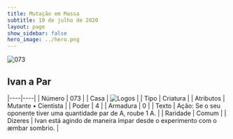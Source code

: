 ```yaml
---
title: Mutação em Massa
subtitle: 10 de julho de 2020
layout: page
show_sidebar: false
hero_image: ../hero.png
---
```


![073](https://cdn.keyforgegame.com/media/card_front/pt/479_073_HP57J82528CR_pt.png)

## Ivan a Par

|----|----|
| Número | 073 |
| Casa | ![Logos](https://archonarcana.com/images/thumb/c/ce/Logos.png/22px-Logos.png "Logos") |
| Tipo | Criatura |
| Atributos | Mutante • Cientista |
| Poder | 4 |
| Armadura | 0 |
| Texto | Ação: Se o seu oponente tiver uma quantidade par de A, roube 1 A. |
| Raridade | Comum |
| Dizeres | Ivan está agindo de maneira ímpar desde o experimento com o æmbar sombrio. |
